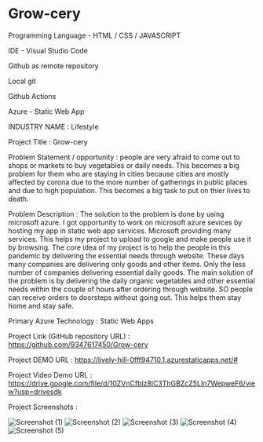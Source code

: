 # Grow-cery
Programming Language - HTML / CSS / JAVASCRIPT

IDE - Visual Studio Code

Github as remote repository

Local git

Github Actions

Azure - Static Web App



INDUSTRY NAME : Lifestyle

Project Title : Grow-cery

Problem Statement / opportunity :  people are very afraid to come out to shops or markets to buy vegetables or daily needs. This becomes a big problem for them who are staying in cities because cities are mostly affected by corona due to the more number of gatherings in public places and due to high population. This becomes a big task to put on thier lives to death.

Problem Description : The solution to the problem is done by using microsoft azure. I got opportunity to work on microsoft azure sevices by hosting my app in static web app services. Microsoft providing many services. This helps my project to upload to google and make people use it by browsing. The core idea of  my project is to help the people in this pandemic by delivering the essential needs through website. These days many companies are delivering only goods and other items. Only the less number of companies delivering essential daily goods. The main solution of the problem is by delivering the daily organic vegetables and other essential needs within the couple of hours after ordering through website. SO people can receive orders to doorsteps without going out. This helps them stay home and stay safe. 



Primary Azure Technology : Static Web Apps

Project Link (GitHub repository URL) : https://github.com/9347617450/Grow-cery

Project DEMO URL : https://lively-hill-0fff94710.1.azurestaticapps.net/#

Project Video Demo URL : https://drive.google.com/file/d/10ZVnCfblz8lC3ThGBZcZ5LIn7WepweF6/view?usp=drivesdk

Project Screenshots : 

   ![Screenshot (1)](https://user-images.githubusercontent.com/82580875/151164275-1d6c6a51-0c23-4803-8e9d-2eb48a01ebd9.png)
   ![Screenshot (2)](https://user-images.githubusercontent.com/82580875/151164293-9355c81c-1a80-4c7e-8b95-41a02b87218f.png)
   ![Screenshot (3)](https://user-images.githubusercontent.com/82580875/151164588-dbf02b46-e238-47c5-8c90-829ca0660bf8.png)
   ![Screenshot (4)](https://user-images.githubusercontent.com/82580875/151164361-42eb4b38-f61b-482a-bac2-dc75de6c37de.png)
   ![Screenshot (5)](https://user-images.githubusercontent.com/82580875/151164370-7f2a66bc-ce4e-4218-8256-059f0282964f.png)




